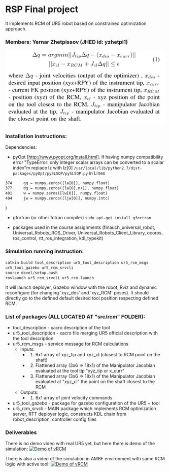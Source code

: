 # RSP Final project
It implements RCM of UR5 robot based on constrained optimization approach.

### Members: Yernar Zhetpissov (JHED id: yzhetpi1)


![RCMformulation](./media/RCMformulation.png)

### Installation instructions:
Dependencies:
* pyOpt [http://www.pyopt.org/install.html]. If having numpy compatibility error "TypeError: only integer scalar arrays can be converted to a scalar index"m replace lz with lz[0] `/usr/local/lib/python2.7/dist-packages/pyOpt/pySLSQP/pySLSQP.py` in
Lines
```
374     gg = numpy.zeros([la[0]], numpy.float)
377     dg = numpy.zeros([la[0],n+1], numpy.float)
401     w = numpy.zeros([lw[0]], numpy.float)
404     jw = numpy.zeros([ljw[0]], numpy.intc)
```
)

* gfortran (or other fotran compiler)
`sudo apt-get install gfortran`

* packages used in the course assignments (fmauch_universal_robot, Universal_Robots_ROS_Driver, Universal_Robots_Client_Library, ocoros, ros_control, rtt_ros_integration, kdl_typekit) 

### Simulation running instruction:
```
catkin build tool_description ur5_tool_description ur5_rcm_msgs ur5_tool_gazebo ur5_rcm_srvcli
source devel/setup.bash
roslaunch ur5_rcm_srvcli ur5_rcm.launch
```
It will launch deployer, Gazebo window with the robot, Rviz and dynamic reconfigure (for changing 'xyz_des' and 'xyz_RCM' poses). It should directly go to the defined default desired tool position respecting defined RCM.


### List of packages (ALL LOCATED AT "src/rcm" FOLDER):
* tool_description - xacro description of the tool
* ur5_tool_description - xacro file merging UR5 official description with the tool description
* ur5_rcm_msgs - service message for RCM calculations 
  * Inputs:
    * 1) 6x1 array of xyz_tip and xyz_cl (closest to RCM point on the shaft)
    * 2) Flattened array (3x6 => 18x1) of the Manipulator Jacobian evaluated at the tool tip "xyz_tip or x_curr"
    * 3) Flattened array (3x6 => 18x1) of the Manipulator Jacobian evaluated at "xyz_cl" the point on the shaft closest to the RCM 
  * Outputs: 
    * 1) 6x1 array of joint velocity commands
*  ur5_tool_gazebo - package for gazebo configuration of the UR5 + tool
*  ur5_rcm_srvcli - MAIN package which implements RCM optimization server, RTT deployer logic, constructs KDL chain from robot_description, controller config files

### Deliverables
There is no demo video with real UR5 yet, but here there is demo of the simulation:
[![Demo of vRCM](https://img.https://www.youtube.com/watch?v=n_97qhFkzqA/0.jpg)](https://www.youtube.com/watch?v=n_97qhFkzqA)

There is also a video of the simulation in AMBF environment with same RCM logic with active tool:
[![Demo of vRCM](https://img.youtube.com/vi/sJOVtvhsAN0/0.jpg)](https://www.youtube.com/watch?v=sJOVtvhsAN0)
